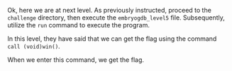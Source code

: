 Ok, here we are at next level.
As previously instructed, proceed to the `challenge` directory, then execute the `embryogdb_level5` file. Subsequently, utilize the `run` command to execute the program.

In this level, they have said that we can get the flag using the command `call (void)win()`.

When we enter this command, we get the flag.
<!-- Flag: ~pwn.college{0mz81rrO5jJB7B21IDdX4JYaSRA.0FM1IDL4UDOzQzW}~ -->